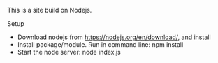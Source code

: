 This is a site build on Nodejs.

Setup

- Download nodejs from https://nodejs.org/en/download/,  and install
- Install package/module. Run in command line:
  npm install
- Start the node server:
 node index.js
